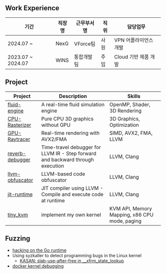 ## Work Experience

| 기간 | 직장명 | 근무부서명 | 직위 | 담당업무 |
| --- | --- | --- | --- | --- |
| 2024.07 ~  | NexG | VForce팀 | 사원 | VPN 어플라이언스 개발  |
| 2023.07 ~ 2024.07 | WINS | 통합개발팀 | 주임 | Cloud 기반 제품 개발 |

## Project

| Project | Description | Skills |
| --- | --- | --- |
|[fluid-engine](https://github.com/qntm1331/fluid-engine)| A real-time fluid simulation engine | OpenMP, Shader, 3D Rendering  |
|[CPU-Rasterizer](https://github.com/qntm1331/CPU-Rasterizer)| Pure CPU 3D graphics without GPU| 3D Graphics, Optimization |
|[GPU-Raytracer](https://github.com/qntm1331/GPU-Raytracer)| Real-time rendering with AVX2/FMA | SIMD, AVX2, FMA, LLVM |
|[reverb-debugger](https://github.com/qntm1331/reverb-debugger)| Time-travel debugger for LLVM IR - Step forward and backward through execution | LLVM, Clang |
|[llvm-obfuscator](https://github.com/qntm1331/llvm-obfuscator)| LLVM-based code obfuscator | LLVM, Clang |
|[jit-runtime](https://github.com/qntm1331/jit-runtime)| JIT compiler using LLVM - Compile and execute code at runtime | LLVM, Clang |
|[tiny_kvm]()| implement my own kernel | KVM API, Memory Mapping, x86 CPU mode, paging |

## Fuzzing

- [hacking on the Go runtime]()
- Using syzkaller to detect programming bugs in the Linux kernel
  - [KASAN: slab-use-after-free in __xfrm_state_lookup]()
- [docker kernel debugging](https://1000sj.tistory.com/333)
